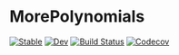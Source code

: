 # MorePolynomials

[![Stable](https://img.shields.io/badge/docs-stable-blue.svg)](https://sprockmonty.github.io/MorePolynomials.jl/stable)
[![Dev](https://img.shields.io/badge/docs-dev-blue.svg)](https://sprockmonty.github.io/MorePolynomials.jl/dev)
[![Build Status](https://travis-ci.com/sprockmonty/MorePolynomials.jl.svg?branch=master)](https://travis-ci.com/sprockmonty/MorePolynomials.jl)
[![Codecov](https://codecov.io/gh/sprockmonty/MorePolynomials.jl/branch/master/graph/badge.svg)](https://codecov.io/gh/sprockmonty/MorePolynomials.jl)
